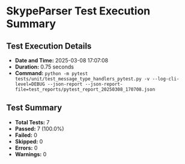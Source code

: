 # SkypeParser Test Execution Summary

## Test Execution Details

- **Date and Time:** 2025-03-08 17:07:08
- **Duration:** 0.75 seconds
- **Command:** `python -m pytest tests/unit/test_message_type_handlers_pytest.py -v --log-cli-level=DEBUG --json-report --json-report-file=test_reports/pytest_report_20250308_170708.json`

## Test Summary

- **Total Tests:** 7
- **Passed:** 7 (100.0%)
- **Failed:** 0
- **Skipped:** 0
- **Errors:** 0
- **Warnings:** 0

